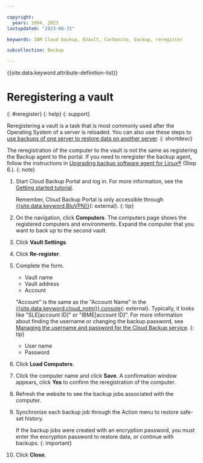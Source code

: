 ```yaml
---

copyright:
  years: 1994, 2023
lastupdated: "2023-08-31"

keywords: IBM Cloud backup, EVault, Carbonite, backup, reregister

subcollection: Backup

---
```

{{site.data.keyword.attribute-definition-list}}

# Reregistering a vault
{: #reregister}
{: help}
{: support}

Reregistering a vault is a task that is most commonly used after the Operating System of a server is reloaded. You can also use these steps to [use backups of one server to restore data on another server](/docs/Backup?topic=Backup-restorefromotherVSI).
{: shortdesc}

The reregistration of the computer to the vault is not the same as registering the Backup agent to the portal. If you need to reregister the backup agent, follow the instructions in [Upgrading backup software agent for Linux&reg;](/docs/Backup?topic=Backup-UpgradeinLinux) (Step 6.).
{: note}

1. Start Cloud Backup Portal and log in. For more information, see the [Getting started tutorial](/docs/Backup?topic=Backup-getting-started#getting-started).

   Remember, Cloud Backup Portal is only accessible through [{{site.data.keyword.BluVPN}}](/docs/iaas-vpn?topic=iaas-vpn-getting-started){: external}.
   {: tip}

2. On the navigation, click **Computers**. The computers page shows the registered computers and environments. Expand the computer that you want to back up to the second vault.
3. Click **Vault Settings**.
4. Click **Re-register**.
5. Complete the form.
   - Vault name
   - Vault address
   - Account

    "Account" is the same as the "Account Name" in the [{{site.data.keyword.cloud_notm}} console](/cloud-storage/backup){: external}. Typically, it looks like "SLE[account ID]" or "IBME[account ID]". For more information about finding the username or changing the backup password, see [Managing the username and password for the Cloud Backup service](/docs/Backup?topic=Backup-changePassword).
    {: tip}

   - User name
   - Password
6. Click **Load Computers**.
7. Click the computer name and click **Save**. A confirmation window appears, click **Yes** to confirm the reregistration of the computer.
8. Refresh the website to see the backup jobs associated with the computer.
9. Synchronize each backup job through the Action menu to restore safe-set history.

   If the backup jobs were created with an encryption password, you must enter the encryption password to restore data, or continue with backups.
   {: important}

10. Click **Close**.
